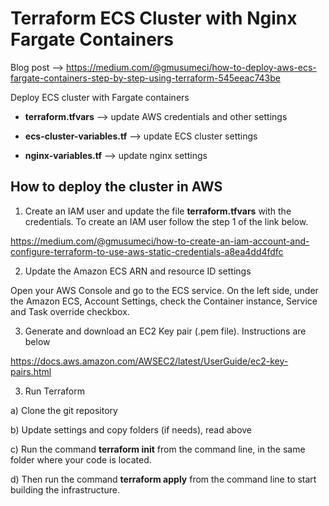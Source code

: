 # Terraform ECS Cluster with Nginx Fargate Containers

Blog post --> https://medium.com/@gmusumeci/how-to-deploy-aws-ecs-fargate-containers-step-by-step-using-terraform-545eeac743be

Deploy ECS cluster with Fargate containers

* **terraform.tfvars** --> update AWS credentials and other settings

* **ecs-cluster-variables.tf** --> update ECS cluster settings

* **nginx-variables.tf** --> update nginx settings

## How to deploy the cluster in AWS

1) Create an IAM user and update the file **terraform.tfvars** with the credentials. To create an IAM user follow the step 1 of the  link below.

https://medium.com/@gmusumeci/how-to-create-an-iam-account-and-configure-terraform-to-use-aws-static-credentials-a8ea4dd4fdfc

2) Update the Amazon ECS ARN and resource ID settings

Open your AWS Console and go to the ECS service. On the left side, under the Amazon ECS, Account Settings, check the Container instance, Service and Task override checkbox.

3) Generate and download an EC2 Key pair (.pem file). Instructions are below

https://docs.aws.amazon.com/AWSEC2/latest/UserGuide/ec2-key-pairs.html

3) Run Terraform

a) Clone the git repository

b) Update settings and copy folders (if needs), read above

c) Run the command **terraform init** from the command line, in the same folder where your code is located.

d) Then run the command **terraform apply** from the command line to start building the infrastructure.
